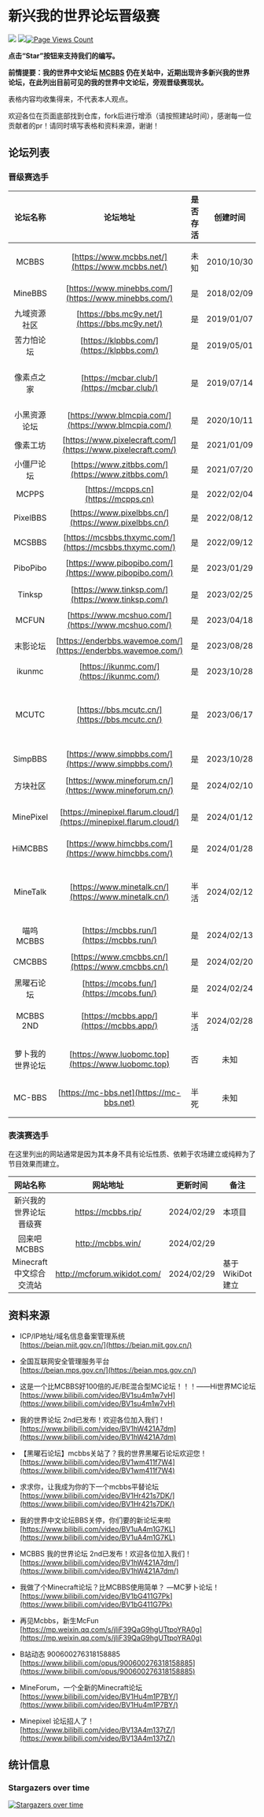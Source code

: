 # 新兴我的世界论坛晋级赛
![](https://img.shields.io/badge/license-CC--BY--SA--4.0-green) ![](https://img.shields.io/github/stars/LYOfficial/BBSPK)[![Page Views Count](https://badges.toozhao.com/badges/01HQQVTKDKVBPNJRYX9B8VEF3E/green.svg)](https://badges.toozhao.com/stats/01HQQVTKDKVBPNJRYX9B8VEF3E "Get your own page views count badge on badges.toozhao.com")

**点击“Star”按钮来支持我们的编写。**

**前情提要：我的世界中文论坛 [MCBBS](https://www.mcbbs.net/) 仍在关站中，近期出现许多新兴我的世界论坛，在此列出目前可见的我的世界中文论坛，旁观晋级赛现状。**

表格内容均收集得来，不代表本人观点。

欢迎各位在页面底部找到仓库，fork后进行增添（请按照建站时间），感谢每一位贡献者的pr！请同时填写表格和资料来源，谢谢！

## 论坛列表

### 晋级赛选手

| 论坛名称 | 论坛地址 | 是否存活 | 创建时间 | 更新时间 | 备案情况 | 备注 |
|:----------: | :----------: | :-----------: | :-----------: | :-----------: | :-----------: | ------------ |
| MCBBS | [https://www.mcbbs.net/](https://www.mcbbs.net/) | 未知 | 2010/10/30 | 2024/02/29 | 有 | 直属B站的我的世界中文论坛 |
| MineBBS | [https://www.minebbs.com/](https://www.minebbs.com/) | 是 | 2018/02/09 | 2024/02/29 | 仅ICP | 主营基岩版 |
| 九域资源社区 | [https://bbs.mc9y.net/](https://bbs.mc9y.net/) | 是 | 2019/01/07 | 2024/02/29 | 仅ICP |  |
| 苦力怕论坛 | [https://klpbbs.com/](https://klpbbs.com/) | 是 | 2019/05/01 | 2024/02/29 | 有 | 重建过，主营基岩版 |
| 像素点之家 |   [https://mcbar.club/](https://mcbar.club/) | 是 | 2019/07/14 | 2024/02/29 | 无 | 非大陆服务器，百度minecraft吧的替代品 |
| 小黑资源论坛 | [https://www.blmcpia.com/](https://www.blmcpia.com/) | 是 | 2020/10/11 | 2024/02/29 | 无 | 非大陆服务器 |
| 像素工坊 | [https://www.pixelecraft.com/](https://www.pixelecraft.com/) | 是 | 2021/01/09 | 2024/02/29 | 有 |  |
| 小僵尸论坛 | [https://www.zitbbs.com/](https://www.zitbbs.com/) | 是 | 2021/07/20 | 2024/02/29 | 仅ICP |  |
| MCPPS | [https://mcpps.cn](https://mcpps.cn) | 是 | 2022/02/04 | 2024/02/29 | 有 |  |
| PixelBBS | [https://www.pixelbbs.cn/](https://www.pixelbbs.cn/) | 是 | 2022/08/12 | 2024/02/29 | 仅ICP | 收费服务 |
| MCSBBS | [https://mcsbbs.thxymc.com/](https://mcsbbs.thxymc.com/) | 是 | 2022/09/12 | 2024/02/29 | 仅ICP |  |
| PiboPibo | [https://www.pibopibo.com/](https://www.pibopibo.com/) | 是 | 2023/01/29 | 2024/02/29 | 无 | 非大陆服务器 |
| Tinksp | [https://www.tinksp.com/](https://www.tinksp.com/) | 是 | 2023/02/25 | 2024/02/29 | 无 | 非大陆服务器 |
| MCFUN | [https://www.mcshuo.com/](https://www.mcshuo.com/) | 是 | 2023/04/18 | 2024/02/29 | 仅ICP |  |
| 末影论坛 | [https://enderbbs.wavemoe.com/](https://enderbbs.wavemoe.com/) | 是 | 2023/08/28 | 2024/02/29 | 无 | 非大陆服务器 |
| ikunmc | [https://ikunmc.com/](https://ikunmc.com/) | 是 | 2023/10/28 | 2024/02/29 | 仅ICP | 非大陆 |
| MCUTC | [https://bbs.mcutc.cn/](https://bbs.mcutc.cn/) | 是 | 2023/06/17 | 2024/02/29 | 无 | 非大陆服务器，有备案号，但无法查询，备案主体已注销 |
| SimpBBS | [https://www.simpbbs.com/](https://www.simpbbs.com/) | 是 | 2023/10/28 | 2024/02/29 | 无 | 非大陆服务器 |
| 方块社区 | [https://www.mineforum.cn/](https://www.mineforum.cn/) | 是 | 2024/02/10 | 2024/02/29 | 无 | 非大陆服务器 |
| MinePixel | [https://minepixel.flarum.cloud/](https://minepixel.flarum.cloud/) | 是 | 2024/01/12 | 2024/02/29 | 无 | 非大陆服务器，使用FreeFlarum |
| HiMCBBS | [https://www.himcbbs.com/](https://www.himcbbs.com/) | 是 | 2024/01/28 | 2024/02/29 | 无 | 非大陆服务器 |
| MineTalk | [https://www.minetalk.cn/](https://www.minetalk.cn/) | 半活 | 2024/02/12 | 2024/02/29 | 正在ICP备案 | [临时链接](https://www.minebox.store/)，非大陆服务器，五百元卖数据库 |
| 喵呜MCBBS | [https://mcbbs.run/](https://mcbbs.run/) | 是 | 2024/02/13 | 2024/02/29 | 仅ICP | 画了个圈的论坛 |
| CMCBBS | [https://www.cmcbbs.cn/](https://www.cmcbbs.cn/) | 是 | 2024/02/20 | 2024/02/29 | 无 | 非大陆服务器 |
| 黑曜石论坛 | [https://mcobs.fun/](https://mcobs.fun/) | 是 | 2024/02/24 | 2024/02/29 | 无 | 非大陆服务器 |
| MCBBS 2ND | [https://mcbbs.app/](https://mcbbs.app/) | 半活 | 2024/02/28 | 2024/02/29 | 无 | 非大陆服务器，加载很慢 |
| 萝卜我的世界论坛 | [https://www.luobomc.top](https://www.luobomc.top) | 否 | 未知 | 2024/02/29 | 无 | 非大陆服务器，无法加载 |
| MC-BBS | [https://mc-bbs.net](https://mc-bbs.net) | 半死 | 未知 | 2024/02/29 | 无 | 非大陆服务器，情况不明 |

### 表演赛选手
在这里列出的网站通常是因为其本身不具有论坛性质、依赖于农场建立或纯粹为了节目效果而建立。

| 网站名称 | 网站地址 | 更新时间 | 备注 |
|:----------: | :----------: | :-----------:  |------------ |
| 新兴我的世界论坛晋级赛 | https://mcbbs.rip/ | 2024/02/29 | 本项目 |
| 回来吧MCBBS | http://mcbbs.win/ | 2024/02/29 |  |
| Minecraft中文综合交流站 | http://mcforum.wikidot.com/ | 2024/02/29 | 基于 WikiDot 建立 | 

## 资料来源

- ICP/IP地址/域名信息备案管理系统<br>
  [https://beian.miit.gov.cn/](https://beian.miit.gov.cn/)

- 全国互联网安全管理服务平台<br>
  [https://beian.mps.gov.cn/](https://beian.mps.gov.cn/)

- 这是一个比MCBBS好100倍的JE/BE混合型MC论坛！！！——Hi世界MC论坛<br>
  [https://www.bilibili.com/video/BV1su4m1w7vH](https://www.bilibili.com/video/BV1su4m1w7vH)

- 我的世界论坛 2nd已发布！欢迎各位加入我们！<br>
  [https://www.bilibili.com/video/BV1hW421A7dm](https://www.bilibili.com/video/BV1hW421A7dm)

- 【黑曜石论坛】mcbbs关站了？我的世界黑曜石论坛欢迎您！<br>
  [https://www.bilibili.com/video/BV1wm411f7W4](https://www.bilibili.com/video/BV1wm411f7W4)

- 求求你，让我成为你的下一个mcbbs平替论坛 <br>
  [https://www.bilibili.com/video/BV1Hr421s7DK/](https://www.bilibili.com/video/BV1Hr421s7DK/)

- 我的世界中文论坛BBS关停，你们要的新论坛来啦 <br>
  [https://www.bilibili.com/video/BV1uA4m1G7KL](https://www.bilibili.com/video/BV1uA4m1G7KL)

- MCBBS 我的世界论坛 2nd已发布！欢迎各位加入我们！<br>
  [https://www.bilibili.com/video/BV1hW421A7dm/](https://www.bilibili.com/video/BV1hW421A7dm/)

- 我做了个Minecraft论坛？比MCBBS使用简单？ —MC萝卜论坛！<br>
  [https://www.bilibili.com/video/BV1bG411G7Pk](https://www.bilibili.com/video/BV1bG411G7Pk)

- 再见Mcbbs，新生McFun<br>
  [https://mp.weixin.qq.com/s/jIiF39QaG9hgUTtpoYRA0g](https://mp.weixin.qq.com/s/jIiF39QaG9hgUTtpoYRA0g)

- B站动态 900600276318158885<br>
  [https://www.bilibili.com/opus/900600276318158885](https://www.bilibili.com/opus/900600276318158885)

- MineForum，一个全新的Minecraft论坛<br>
  [https://www.bilibili.com/video/BV1Hu4m1P7BY/](https://www.bilibili.com/video/BV1Hu4m1P7BY/)

- Minepixel 论坛招人了！<br>
  [https://www.bilibili.com/video/BV13A4m137tZ/](https://www.bilibili.com/video/BV13A4m137tZ/)

## 统计信息

### Stargazers over time

[![Stargazers over time](https://starchart.cc/LYOfficial/BBSPK.svg?variant=adaptive)](https://starchart.cc/LYOfficial/BBSPK)

